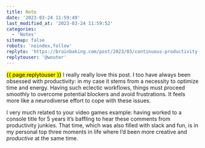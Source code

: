 ```yaml
---
title: Note
date: '2023-03-24 11:59:49'
last_modified_at: '2023-03-24 11:59:52'
categories: 
  - 'Notes'
sitemap: false
robots: 'noindex,follow'
replyto: 'https://brainbaking.com/post/2023/03/continuous-productivity-is-toxic'
replytouser: '@wouter'
---
```

<mark>{{ page.replytouser }}</mark> I really really love this post. I too have always been obsessed with productivity: in my case it stems from a necessity to optimize time and energy. Having such eclectic workflows, things must proceed  smoothly to overcome potential blockers and avoid frustrations. It feels more like a neurodiverse effort to cope with these issues. 

I very much related to your video games example: having worked to a console title for 5 years it’s baffling to hear these comments from productivity junkies. That time, which was also filled with slack and fun, is in my personal top three moments in life where I’d been more creative and *productive* at the same time.